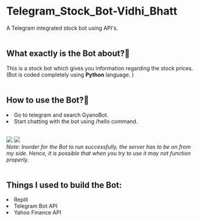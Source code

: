 # Telegram_Stock_Bot-Vidhi_Bhatt
A Telegram integrated stock bot using API's.
<br><br>
<h2><b>What exactly is the Bot about?🤔 </b></h2>
This is a stock bot which gives you information regarding the stock prices. (Bot is coded completely using <b>Python</b> language. )
<br><br>
<h2><b>How to use the Bot?🤖</b></h2>
<li> Go to telegram and search GyanoBot. 
<li> Start chatting with the bot using /hello command.
<br><br>
 
<img src="https://github.com/Bhagya00010/Telegram_Stock_Bot/blob/main/Img1.png"> </a>
<img src="https://github.com/Bhagya00010/Telegram_Stock_Bot/blob/main/Img2.png"> </a>
<br>
<i>Note: Inorder for the Bot to run successfully, the server has to be on from my side. Hence, it is possible that when you try to use it may not function properly.</i>
<br><br>
<h2><b>Things I used to build the Bot:</b></h2>
<li> Replit
<li> Telegram Bot API
<li> Yahoo Finance API
